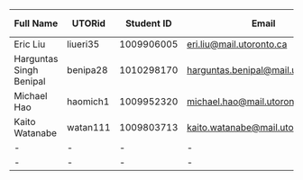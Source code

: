
| Full Name      | UTORid  | Student ID  | Email      | Best Way to Connect | Slack Username |
|----------------|---------|-------------|------------|---------------------|----------------|
| Eric Liu       |  liueri35|    1009906005       | eri.liu@mail.utoronto.ca          | 6478094975                   | Eric Liu              |
| Harguntas Singh Benipal  |  benipa28       | 1010298170            | harguntas.benipal@mail.utoronto.ca           |  647-338-1760                  |Harguntas Benipal               |
| Michael Hao              | haomich1       | 1009952320           | michael.hao@mail.utoronto.ca          | 204 869-5743                   | Michael Hao              |
| Kaito Watanabe              | watan111       | 1009803713           | kaito.watanabe@mail.utoronto.ca          | kaito.mclean@gmail.com                   | Kaito Watanabe              |
| -              | -       | -           | -          | -                   | -              |
| -              | -       | -           | -          | -                   | -              |
